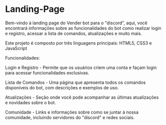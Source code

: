 # Landing-Page

Bem-vindo à landing page do Vender bot para o "discord", aqui, você encontrará informações sobre as funcionalidades do bot como realizar login e registro, acessar a lista de comandos, atualizações e muito mais.

Este projeto é composto por três linguagens principais: HTML5, CSS3 e JavaScript

Funcionalidades:

Login e Registro - Permite que os usuários criem uma conta e façam login para acessar funcionalidades exclusivas.

Lista de Comandos - Uma página que apresenta todos os comandos disponíveis do bot, com descrições e exemplos de uso.

Atualizações - Seção onde você pode acompanhar as últimas atualizações e novidades sobre o bot.

Comunidade - Links e informações sobre como se juntar à nossa comunidade, incluindo servidores do "discord" e redes sociais.